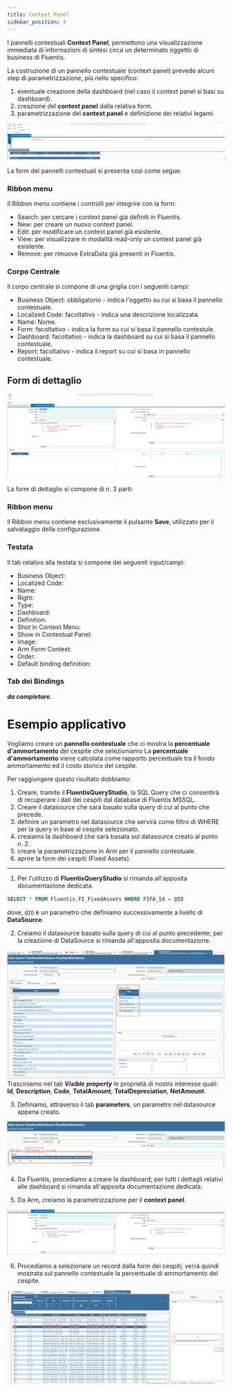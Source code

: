 ```yaml
---
title: Context Panel
sidebar_position: 4
---
```


I pannelli contestuali **Context Panel**, permettono una visualizzazione immediata di informazioni di sintesi circa un determinato oggetto di business di Fluentis.  

La costruzione di un pannello contestuale (context panel) prevede alcuni step di parametrizzazione, più nello specifico:
1.  eventuale creazione della dashboard (nel caso il context panel si basi su dashboard).
2.  creazione del **context panel** dalla relativa form. 
3.  parametrizzazione del **context panel** e definizione dei relativi legami.

![](../../static/images/20250318122749.png)

La form dei pannelli contestuali si presenta così come segue:

### Ribbon menu
Il Ribbon menu contiene i controlli per integrire con la form:
* Search: per cercare i context panel già definiti in Fluentis. 
* New: per creare un nuovo context panel.
* Edit: per modificare un context panel già esistente.
* View: per visualizzare in modalità read-only un context panel già esistente.
* Remove: per rimuove ExtraData già presenti in Fluentis.  

### Corpo Centrale
Il corpo centrale si compone di una griglia con i seguenti campi:
* Business Object: obbligatorio - indica l'oggetto su cui si basa il pannello contestuale.
* Localized Code: facoltativo - indica una descrizione localizzata.
* Name: Nome.
* Form: facoltativo - indica la form su cui si basa il pannello contestule.
* Dashboard: facoltativo - indica la dashboard su cui si basa il pannello contestuale.
* Report: facoltativo - indica il report su cui si basa in pannello contestuale.

## Form di dettaglio
![](../../static/images/20250318135028.png)

La form di dettaglio si compone di n. 3 parti:

### Ribbon menu
Il Ribbon menu contiene esclusivamente il pulsante **Save**, utilizzato per il salvataggio della configurazione.   

### Testata
Il tab relativo alla testata si compone dei seguenit input/campi:
* Business Object: 
* Localized Code:
* Name:
* Right:
* Type:
* Dashboard:
* Definition:
* Shot in Context Menu:
* Show in Contextual Panel:
* Image:
* Arm Form Context:
* Order:
* Default binding definition:


### Tab dei Bindings

***da completare.***


# Esempio applicativo
Vogliamo creare un **pannello contestuale** che ci mostra la **percentuale d'ammortamento** del cespite che selezioniamo
La **percentuale d'ammortamento** viene calcolata come rapporto percentuale tra il fondo ammortamento ed il costo storico del cespite.  

Per raggiungere questo risultato dobbiamo:
1. Creare, tramite il **FluentisQueryStudio**, la SQL Query che ci consentirà di recuperare i dati dei cespiti dal database di Fluentis MSSQL.
2. Creare il datasource che sarà basato sulla query di cui al punto che precede.
3. definire un parametro nel datasource che servirà come filtro di WHERE per la query in base al cespite selezionato.
4. creaiamo la dashboard che sarà basata sul datasource creato al punto n. 2.
5. creare la parametrizzazione in Arm per il pannello contestuale.
6. aprire la form dei cespiti (Fixed Assets).
---
1. Per l'utilizzo di **FluentisQueryStudio** si rimanda all'apposita documentazione dedicata.  

```SQL
SELECT * FROM Fluentis.FI_FixedAssets WHERE FIFA_Id = @ID
```
dove, ```@ID``` è un parametro che definiamo successivamente a livello di **DataSource**.  

2. Creiamo il datasource basato sulla query di cui al punto precedente; per la creazione di DataSource si rimanda all'apposita documentazione.   

![](../../static/images/20250318143226.png)
Trasciniamo nel tab ***Visible property*** le proprietà di nostro interesse quali: **Id**, **Description**, **Code**, **TotalAmount**, **TotalDepreciation**, **NetAmount**.  

3. Definiamo, attraverso il tab **parameters**,  un parametro nel datasource appena creato.

![](../../static/images/20250318144742.png)

4. Da Fluentis, procediamo a creare la dashboard; per tutti i dettagli relativi alle dashboard si rimanda all'apposita documentazione dedicata.  

5. Da Arm, creiamo la parametrizzazione per il **context panel**.  

![](../../static/images/20250318145023.png)

6. Procediamo a selezionare un record dalla form dei cespiti; verrà quindi mostrata sul pannello contestuale la percentuale di ammortamento del cespite.  

![](../../static/images/20250318153357.png)



